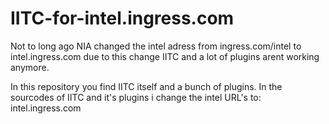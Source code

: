 # IITC-for-intel.ingress.com

Not to long ago NIA changed the intel adress from ingress.com/intel to intel.ingress.com
due to this change IITC and a lot of plugins arent working anymore.

In this repository you find IITC itself and a bunch of plugins.
In the sourcodes of IITC and it's plugins i change the intel URL's to: intel.ingress.com
